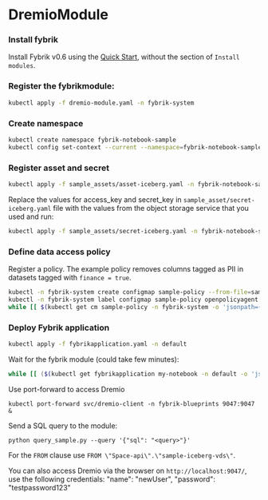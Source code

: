 # DremioModule

### Install fybrik
Install Fybrik v0.6 using the [Quick Start](https://fybrik.io/v0.6/get-started/quickstart/), without the section of `Install modules`.

### Register the fybrikmodule:
```bash
kubectl apply -f dremio-module.yaml -n fybrik-system
```

### Create namespace
```bash
kubectl create namespace fybrik-notebook-sample
kubectl config set-context --current --namespace=fybrik-notebook-sample
```

### Register asset and secret
```bash
kubectl apply -f sample_assets/asset-iceberg.yaml -n fybrik-notebook-sample
```
Replace the values for access_key and secret_key in `sample_asset/secret-iceberg.yaml` file with the values from the object storage service that you used and run:
```bash
kubectl apply -f sample_assets/secret-iceberg.yaml -n fybrik-notebook-sample
```

### Define data access policy
Register a policy. The example policy removes columns tagged as PII in datasets tagged with `finance = true`.
```bash
kubectl -n fybrik-system create configmap sample-policy --from-file=sample_assets/sample-policy.rego
kubectl -n fybrik-system label configmap sample-policy openpolicyagent.org/policy=rego
while [[ $(kubectl get cm sample-policy -n fybrik-system -o 'jsonpath={.metadata.annotations.openpolicyagent\.org/policy-status}') != '{"status":"ok"}' ]]; do echo "waiting for policy to be applied" && sleep 5; done
```

### Deploy Fybrik application
```bash
kubectl apply -f fybrikapplication.yaml -n default
```

Wait for the fybrik module (could take few minutes):
```bash
while [[ ($(kubectl get fybrikapplication my-notebook -n default -o 'jsonpath={.status.ready}') != "true") || ($(kubectl get jobs my-notebook-default-dremio-module -n fybrik-blueprints -o 'jsonpath={.status.conditions[0].type}') != "Complete") ]]; do echo "waiting for FybrikApplication" && sleep 5; done
```

Use port-forward to access Dremio
```
kubectl port-forward svc/dremio-client -n fybrik-blueprints 9047:9047 &
```

Send a SQL query to the module:
```
python query_sample.py --query '{"sql": "<query>"}'
```
For the `FROM` clause use `FROM \"Space-api\".\"sample-iceberg-vds\"`.

You can also access Dremio via the browser on `http://localhost:9047/`, use the following credentials:
    "name": "newUser", 
    "password": "testpassword123"


